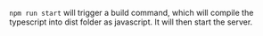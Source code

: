 `npm run start` will trigger a build command, which will compile the typescript into dist folder as javascript. It will then start the server.